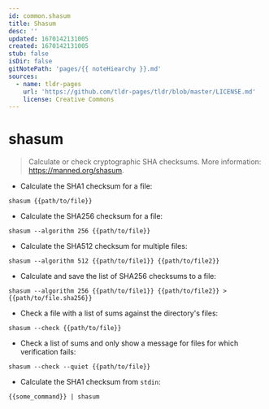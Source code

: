 ```yaml
---
id: common.shasum
title: Shasum
desc: ''
updated: 1670142131005
created: 1670142131005
stub: false
isDir: false
gitNotePath: 'pages/{{ noteHiearchy }}.md'
sources:
  - name: tldr-pages
    url: 'https://github.com/tldr-pages/tldr/blob/master/LICENSE.md'
    license: Creative Commons
---
```

# shasum

> Calculate or check cryptographic SHA checksums.
> More information: <https://manned.org/shasum>.

- Calculate the SHA1 checksum for a file:

`shasum {{path/to/file}}`

- Calculate the SHA256 checksum for a file:

`shasum --algorithm 256 {{path/to/file}}`

- Calculate the SHA512 checksum for multiple files:

`shasum --algorithm 512 {{path/to/file1}} {{path/to/file2}}`

- Calculate and save the list of SHA256 checksums to a file:

`shasum --algorithm 256 {{path/to/file1}} {{path/to/file2}} > {{path/to/file.sha256}}`

- Check a file with a list of sums against the directory's files:

`shasum --check {{path/to/file}}`

- Check a list of sums and only show a message for files for which verification fails:

`shasum --check --quiet {{path/to/file}}`

- Calculate the SHA1 checksum from `stdin`:

`{{some_command}} | shasum`

